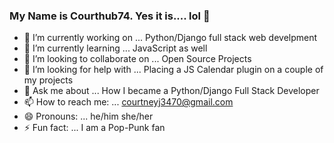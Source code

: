 ### My Name is Courthub74.  Yes it is.... lol 👋

- 🔭 I’m currently working on ... Python/Django full stack web develpment
- 🌱 I’m currently learning ... JavaScript as well
- 👯 I’m looking to collaborate on ... Open Source Projects
- 🤔 I’m looking for help with ... Placing a JS Calendar plugin on a couple of my projects
- 💬 Ask me about ... How I became a Python/Django Full Stack Developer
- 📫 How to reach me: ... courtneyj3470@gmail.com
- 😄 Pronouns: ... he/him  she/her
- ⚡ Fun fact: ... I am a Pop-Punk fan

